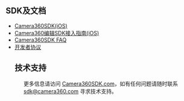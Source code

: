 <H2><A class="anchor" id="user-content-SDK及文档" aria-hidden="true" href="#SDK及文档"><SPAN 
class="octicon octicon-link"></SPAN></A>SDK及文档</H2>
<UL>
  <LI><A href="http://sdk.camera360.com/page/sdk">Camera360SDK(iOS)</A></LI>
  <LI><A href="http://sdk.camera360.com/page/iosguide">Camera360编辑SDK接入指南(iOS)</A></LI>
  <LI><A href="http://sdk.camera360.com/page/faq">Camera360SDK FAQ</A></LI>
  <LI><A href="http://sdk.camera360.com/page/agreement">开发者协议</A>

<H2><A class="anchor" id="user-content-技术支持" aria-hidden="true" href="#技术支持"><SPAN 
class="octicon octicon-link"></SPAN></A>技术支持</H2>
<UL>
</LI><P>更多信息请访问 <A href="http://sdk.camera360.com/">Camera360SDK.com</A>，如有任何问题请随时联系 <A href="mailto:sdk@camera360.com">sdk@camera360.com</A> 寻求技术支持。
